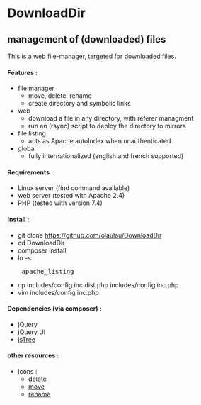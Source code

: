 # DownloadDir


## management of (downloaded) files

This is a web file-manager, targeted for downloaded files.


#### Features :
- file manager
	- move, delete, rename
	- create directory and symbolic links
- web
	- download a file in any directory, with referer managment
	- run an (rsync) script to deploy the directory to mirrors
- file listing
	- acts as Apache autoIndex when unauthenticated
- global
	- fully internationalized (english and french supported)
	
#### Requirements :
- Linux server (find command available)
- web server (tested with Apache 2.4)
- PHP (tested with version 7.4)


#### Install :
- git clone https://github.com/olaulau/DownloadDir
- cd DownloadDir
- composer install
- ln -s <listing dir> apache_listing
- cp includes/config.inc.dist.php includes/config.inc.php
- vim includes/config.inc.php


#### Dependencies (via composer) :
- jQuery
- jQuery UI
- [jsTree](https://www.jstree.com/)


#### other resources :
- icons :  
	- [delete](https://www.iconfinder.com/icons/197210/delete_meanicons_remove_icon#size=512)  
	- [move](https://www.iconfinder.com/icons/298775/directory_file_symlink_icon#size=128)  
	- [rename](http://wiki.geogebra.org/en/File:Menu-edit-rename.svg)  
